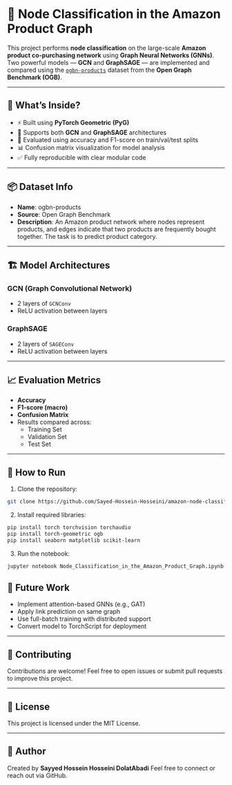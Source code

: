 # 🛒 Node Classification in the Amazon Product Graph

This project performs **node classification** on the large-scale **Amazon product co-purchasing network** using **Graph Neural Networks (GNNs)**. Two powerful models — **GCN** and **GraphSAGE** — are implemented and compared using the [`ogbn-products`](https://ogb.stanford.edu/docs/nodeprop/#ogbn-products) dataset from the **Open Graph Benchmark (OGB)**.

---

## 🧠 What’s Inside?

- ⚡ Built using **PyTorch Geometric (PyG)**
- 🧱 Supports both **GCN** and **GraphSAGE** architectures
- 🧪 Evaluated using accuracy and F1-score on train/val/test splits
- 📊 Confusion matrix visualization for model analysis
- ✅ Fully reproducible with clear modular code

---

## 📦 Dataset Info

- **Name**: ogbn-products
- **Source**: Open Graph Benchmark
- **Description**: An Amazon product network where nodes represent products, and edges indicate that two products are frequently bought together. The task is to predict product category.

---

## 🏗️ Model Architectures

### GCN (Graph Convolutional Network)
- 2 layers of `GCNConv`
- ReLU activation between layers

### GraphSAGE
- 2 layers of `SAGEConv`
- ReLU activation between layers

---

## 📈 Evaluation Metrics

- **Accuracy**
- **F1-score (macro)**
- **Confusion Matrix**
- Results compared across:
  - Training Set
  - Validation Set
  - Test Set

---

## 🧪 How to Run

1. Clone the repository:

```bash
git clone https://github.com/Sayed-Hossein-Hosseini/amazon-node-classification.git
````

2. Install required libraries:

```bash
pip install torch torchvision torchaudio
pip install torch-geometric ogb
pip install seaborn matplotlib scikit-learn
```

3. Run the notebook:

```bash
jupyter notebook Node_Classification_in_the_Amazon_Product_Graph.ipynb
```

## 🔮 Future Work

* Implement attention-based GNNs (e.g., GAT)
* Apply link prediction on same graph
* Use full-batch training with distributed support
* Convert model to TorchScript for deployment

---

## 🤝 Contributing

Contributions are welcome! Feel free to open issues or submit pull requests to improve this project.

---

## 📄 License

This project is licensed under the MIT License.

---

## 👤 Author

Created by **Sayyed Hossein Hosseini DolatAbadi**
Feel free to connect or reach out via GitHub.

